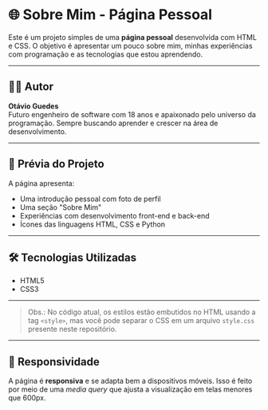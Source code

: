 # 🌐 Sobre Mim - Página Pessoal

Este é um projeto simples de uma **página pessoal** desenvolvida com HTML e CSS. O objetivo é apresentar um pouco sobre mim, minhas experiências com programação e as tecnologias que estou aprendendo.

---

## 🧑‍💻 Autor

**Otávio Guedes**  
Futuro engenheiro de software com 18 anos e apaixonado pelo universo da programação. Sempre buscando aprender e crescer na área de desenvolvimento.

---

## 📄 Prévia do Projeto

A página apresenta:
- Uma introdução pessoal com foto de perfil
- Uma seção "Sobre Mim"
- Experiências com desenvolvimento front-end e back-end
- Ícones das linguagens HTML, CSS e Python

---

## 🛠️ Tecnologias Utilizadas

- HTML5  
- CSS3  

---

> Obs.: No código atual, os estilos estão embutidos no HTML usando a tag `<style>`, mas você pode separar o CSS em um arquivo `style.css` presente neste repositório.
---

## 📱 Responsividade

A página é **responsiva** e se adapta bem a dispositivos móveis. Isso é feito por meio de uma _media query_ que ajusta a visualização em telas menores que 600px.
